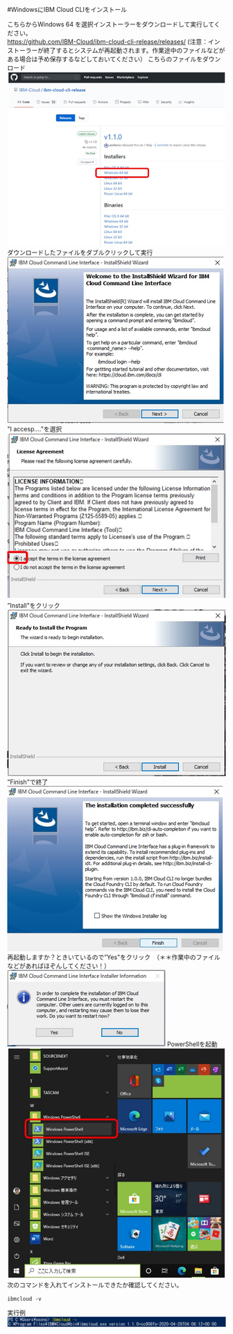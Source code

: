 #WindowsにIBM Cloud CLIをインストール

こちらからWindows 64 を選択インストーラーをダウンロードして実行してください。  
https://github.com/IBM-Cloud/ibm-cloud-cli-release/releases/
(注意：インストーラーが終了するとシステムが再起動されます。作業途中のファイルなどがある場合は予め保存するなどしておいてください）
こちらのファイルをダウンロード
![windows](images/cli_windows.jpg)
ダウンロードしたファイルをダブルクリックして実行
![windows](images/cli_windows2.jpg)
"I accesp...."を選択
![windows](images/cli_windows3.jpg)
”Install"をクリック
![windows](images/cli_windows4.jpg)
”Finish"で終了
![windows](images/cli_windows5.jpg)
再起動しますか？ときいているので”Yes"をクリック　（＊＊作業中のファイルなどがあればほぞんしてください！）
![windows](images/cli_windows6.jpg)
PowerShellを起動
![windows](images/PowerShell.jpg)
次のコマンドを入れてインストールできたか確認してください。
```
ibmcloud -v
```
実行例
![windows](images/cli_windows10.jpg)
